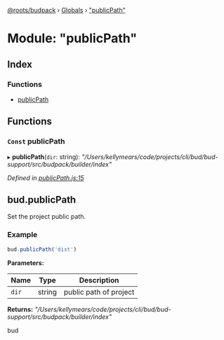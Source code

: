 [@roots/budpack](../README.md) › [Globals](../globals.md) › ["publicPath"](_publicpath_.md)

# Module: "publicPath"

## Index

### Functions

* [publicPath](_publicpath_.md#const-publicpath)

## Functions

### `Const` publicPath

▸ **publicPath**(`dir`: string): *"/Users/kellymears/code/projects/cli/bud/bud-support/src/budpack/builder/index"*

*Defined in [publicPath.js:15](https://github.com/roots/bud-support/blob/91a13d1/src/budpack/builder/api/publicPath.js#L15)*

## bud.publicPath

Set the project public path.

### Example

```js
bud.publicPath('dist')
```

**Parameters:**

Name | Type | Description |
------ | ------ | ------ |
`dir` | string | public path of project |

**Returns:** *"/Users/kellymears/code/projects/cli/bud/bud-support/src/budpack/builder/index"*

bud

